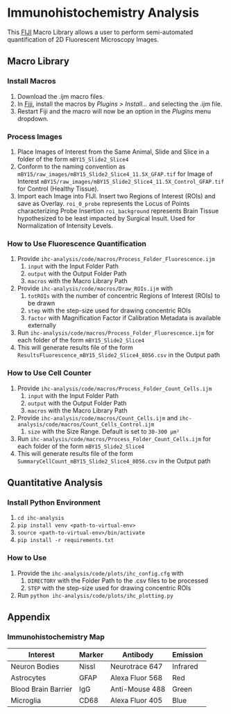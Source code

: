 # Immunohistochemistry Analysis

This [FIJI](https://imagej.net/Fiji "Fiji") Macro Library allows a user to perform semi-automated quantification of 2D Fluorescent Microscopy Images.

## Macro Library

### Install Macros
 1. Download the .ijm macro files. 
 2. In [Fiji](https://imagej.net/Fiji
    "Fiji"), install the macros by _Plugins > Install..._ and selecting the .ijm file. 
 3. Restart Fiji and the macro will now be an option in the _Plugins_ menu dropdown.

### Process Images
 1. Place Images of Interest from the Same Animal, Slide and Slice in a folder of the form ```mBY15_Slide2_Slice4```
 2. Conform to the naming convention as 
```mBY15/raw_images/mBY15_Slide2_Slice4_11.5X_GFAP.tif``` for Image of Interest
```mBY15/raw_images/mBY15_Slide2_Slice4_11.5X_Control_GFAP.tif``` for Control (Healthy Tissue).
2. Import each Image into FIJI. Insert two Regions of Interest (ROIs) and save as Overlay.
```roi_0_probe``` represents the Locus of Points characterizing Probe Insertion
```roi_background``` represents Brain Tissue hypothesized to be least impacted by Surgical Insult. Used for Normalization of Intensity Levels.

### How to Use Fluorescence Quantification
1. Provide ```ihc-analysis/code/macros/Process_Folder_Fluorescence.ijm``` 
	1. ```input``` with the Input Folder Path
	2. ```output``` with the Output Folder Path
	3. ```macros``` with the Macro Library Path
2. Provide ```ihc-analysis/code/macros/Draw_ROIs.ijm``` with
	1. ```totROIs``` with the number of concentric Regions of Interest (ROIs) to be drawn
	2. ```step``` with the step-size used for drawing concentric ROIs
	3. ```factor``` with Magnification Factor if Calibration Metadata is available externally
3. Run ```ihc-analysis/code/macros/Process_Folder_Fluorescence.ijm``` for each folder of the form ```mBY15_Slide2_Slice4```
4. This will generate results file of the form ```ResultsFluorescence_mBY15_Slide2_Slice4_8056.csv``` in the Output path

### How to Use Cell Counter
1. Provide ```ihc-analysis/code/macros/Process_Folder_Count_Cells.ijm``` 
	1. ```input``` with the Input Folder Path
	2. ```output``` with the Output Folder Path
	3. ```macros``` with the Macro Library Path
2. Provide ```ihc-analysis/code/macros/Count_Cells.ijm``` and ```ihc-analysis/code/macros/Count_Cells_Control.ijm```
	1. ```size``` with the Size Range. Default is set to ```30-300 μm²```
3. Run ```ihc-analysis/code/macros/Process_Folder_Count_Cells.ijm``` for each folder of the form ```mBY15_Slide2_Slice4```
4. This will generate results file of the form ```SummaryCellCount_mBY15_Slide2_Slice4_8056.csv``` in the Output path

## Quantitative Analysis

### Install Python Environment
 1. ```cd ihc-analysis```
 2. ```pip install venv <path-to-virtual-env>```
 3. ```source <path-to-virtual-env>/bin/activate ```
 4. ```pip install -r requirements.txt```

### How to Use
1. Provide the ```ihc-analysis/code/plots/ihc_config.cfg``` with
	1. ```DIRECTORY``` with the Folder Path to the .csv files to be processed
	2. ```STEP``` with the step-size used for drawing concentric ROIs
2. Run ```python ihc-analysis/code/plots/ihc_plotting.py```

## Appendix

### Immunohistochemistry Map

|	Interest	| Marker |	Antibody	|	Emission	|
|----------------|----------------|----------------|----------------|
|Neuron Bodies| Nissl |Neurotrace 647|Infrared|
|Astrocytes| GFAP |Alexa Fluor 568|Red|
|Blood Brain Barrier| IgG |Anti-Mouse 488|Green|
|Microglia	| CD68 |Alexa Fluor 405|Blue|
